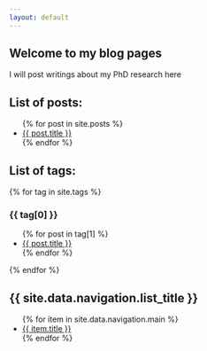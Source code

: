 ```yaml
---
layout: default
---
```


## Welcome to my blog pages

I will post writings about my PhD research here


## List of posts:

<ul>
  {% for post in site.posts %}
    <li>
      <a href="https://pages.github.cs.adelaide.edu.au/a1688714/a1688714/{{ post.url }}">{{ post.title }}</a>
    </li>
  {% endfor %}
</ul>


## List of tags:

{% for tag in site.tags %}
  <h3>{{ tag[0] }}</h3>
  <ul>
    {% for post in tag[1] %}
      <li><a href="{{ post.url }}">{{ post.title }}</a></li>
    {% endfor %}
  </ul>
{% endfor %}


<h2>{{ site.data.navigation.list_title }}</h2>
<ul>
   {% for item in site.data.navigation.main %}
      <li>
	<a href="{{ item.url }}">{{ item.title }}</a>
      </li>
   {% endfor %}
</ul>


